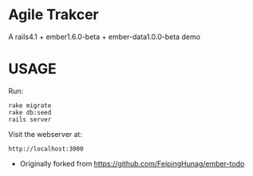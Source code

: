 Agile Trakcer
==================================

A rails4.1 + ember1.6.0-beta + ember-data1.0.0-beta demo

USAGE
=====

Run:

    rake migrate
    rake db:seed
    rails server

Visit the webserver at:

    http://localhost:3000


- Originally forked from https://github.com/FeipingHunag/ember-todo
